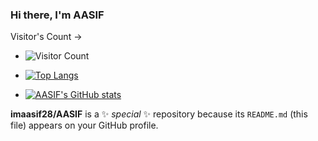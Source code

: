<h3 style="display:flex;justify-content: space-between;">
  <span>Hi there, I'm AASIF</span> 
</h3>

 Visitor's Count ->
*  ![Visitor Count](https://profile-counter.glitch.me/AASIF/count.svg)

* [![Top Langs](https://github-readme-stats.vercel.app/api/top-langs/?username=imaasif28&layout=compact&theme=radical)](https://github.com/anuraghazra/github-readme-stats)

* [![AASIF's GitHub stats](https://github-readme-stats.vercel.app/api?username=nnian&count_private=true&show_icons=true&theme=radical)](https://github.com/anuraghazra/github-readme-stats)


**imaasif28/AASIF** is a ✨ _special_ ✨ repository because its `README.md` (this file) appears on your GitHub profile.
<!--
Here are some ideas to get you started:

- 🔭 I’m currently working on ...
- 🌱 I’m currently learning ...
- 👯 I’m looking to collaborate on ...
- 🤔 I’m looking for help with ...
- 💬 Ask me about ...
- 📫 How to reach me: ...
- 😄 Pronouns: ...
- ⚡ Fun fact: ...
-->
